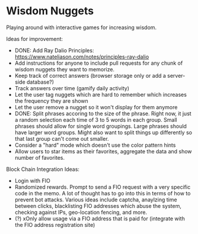# Wisdom Nuggets
Playing around with interactive games for increasing wisdom.

Ideas for improvement:

* DONE: Add Ray Dalio Principles: https://www.nateliason.com/notes/principles-ray-dalio
* Add instructions for anyone to include pull requests for any chunk of wisdom nuggets they want to memorize.
* Keep track of correct answers (browser storage only or add a server-side database?)
* Track answers over time (gamify daily activity)
* Let the user tag nuggets which are hard to remember which increases the frequency they are shown
* Let the user remove a nugget so it won't display for them anymore
* DONE: Split phrases accoring to the size of the phrase. Right now, it just a random selection each time of 3 to 5 words in each group. Small phrases should allow for single word groupings. Large phrases should have larger word groups. Might also want to split things up differently so that last group can't come out smaller.
* Consider a "hard" mode which doesn't use the color pattern hints
* Allow users to star items as their favorites, aggregate the data and show number of favorites.


Block Chain Integration Ideas:

* Login with FIO
* Randomized rewards. Prompt to send a FIO request with a very specific code in the memo. A lot of thought has to go into this in terms of how to prevent bot attacks. Various ideas include captcha, anaylzing time between clicks, blacklisting FIO addresses which abuse the system, checking against IPs, geo-location fencing, and more.
* (?) xOnly allow usage via a FIO address that is paid for (integrate with the FIO address registration site)


